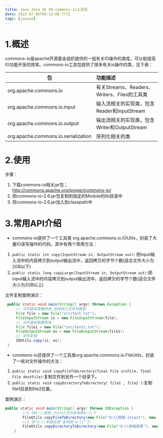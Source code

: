 ```yaml
---
title: Java Java SE 50.commons-io工具包
date: 2022-07-05T08:13:00.777Z
tags: [javase]
---
```

# 1.概述

commons-io是apache开源基金组织提供的一组有关IO操作的类库，可以挺提高IO功能开发的效率。commons-io工具包提供了很多有关io操作的类，见下表：

| 包                                  | 功能描述                                     |
| ----------------------------------- | :------------------------------------------- |
| org.apache.commons.io               | 有关Streams、Readers、Writers、Files的工具类 |
| org.apache.commons.io.input         | 输入流相关的实现类，包含Reader和InputStream  |
| org.apache.commons.io.output        | 输出流相关的实现类，包含Writer和OutputStream |
| org.apache.commons.io.serialization | 序列化相关的类                               |

# 2.使用

步骤：

1. 下载commons-io相关jar包；http://commons.apache.org/proper/commons-io/
2. 把commons-io-2.6.jar包复制到指定的Module的lib目录中
3. 将commons-io-2.6.jar加入到classpath中

# 3.常用API介绍

* commons-io提供了一个工具类  org.apache.commons.io.IOUtils，封装了大量IO读写操作的代码。其中有两个常用方法：

1. `public static int copy(InputStream in, OutputStream out)`: 把input输入流中的内容拷贝到output输出流中，返回拷贝的字节个数(适合文件大小为2GB以下)
2. `public static long copyLarge(InputStream in, OutputStream out)`:把input输入流中的内容拷贝到output输出流中，返回拷贝的字节个数(适合文件大小为2GB以上)

文件复制案例演示：

```java
 public static void main(String[] args) throws Exception {
     // 文件路径需要修改,改成自己文件的路径
     File file = new File("src/test.txt");
     FileInputStream is = new FileInputStream(file);
	 // 文件路径需要修改
     File file1 = new File("src/test1.txt");
     FileOutputStream os = new FileOutputStream(file1);
     // 文件复制
     IOUtils.copy(is, os);
 }
```

- commons-io还提供了一个工具类org.apache.commons.io.FileUtils，封装了一些对文件操作的方法：

1. `public static void copyFileToDirectory(final File srcFile, final File destFile)`:复制文件到另外一个目录下。
2. `public static void copyDirectoryToDirectory( file1 , file2 )`:复制file1目录到file2位置。

案例演示：

```java
public static void main(String[] args) throws IOException {
		//1.将d:\\视频.itcast文件复制到e:\\下
        FileUtils.copyFileToDirectory(new File("d:\\视频.itcast"), new File("e:\\"));
        //2.将"d:\\多级目录"复制到"e:\\"下。
        FileUtils.copyDirectoryToDirectory(new File("d:\\多级目录"), new File("e:\\"));
    }
```
